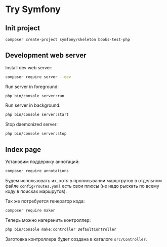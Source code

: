 # Try Symfony

## Init project

```bash
composer create-project symfony/skeleton books-test-php
```

## Development web server

Install dev web server:

```bash
composer require server --dev
```

Run server in foreground:

```bash
php bin/console server:run
```

Run server in background:

```bash
php bin/console server:start
```

Stop daemonized server:

```bash
php bin/console server:stop
```

## Index page

Установим поддержку аннотаций:

```bash
composer require annotations
```

Будем использовать их, хотя в прописывании марштрутов в отдельном файле
`config/routes.yaml` есть свои плюсы (не надо рыскать по всему коду в поисках маршрутов).

Так же потребуется генератор кода:

```bash
composer require maker
```

Теперь можно нагеренить контроллер:

```bash
php bin/console make:controller DefaultController
```

Заготовка контроллера будет создана в каталоге `src/Controller`.
